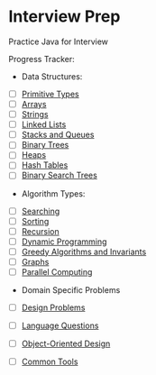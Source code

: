 # Interview Prep
Practice Java for Interview

Progress Tracker:

- Data Structures:
- [ ] [Primitive Types](Data_Structures/Primitive_Types/README.md)
- [ ] [Arrays](Data_Structures/Arrays/README.md)
- [ ] [Strings](Data_Structures/Strings/README.md)
- [ ] [Linked Lists](Data_Structures/Lists/README.md)
- [ ] [Stacks and Queues](Data_Structures/Stacks_Queues/README.md)
- [ ] [Binary Trees](Data_Structures/Binary_Trees/README.md)
- [ ] [Heaps](Data_Structures/Heaps/README.md)
- [ ] [Hash Tables](Data_Structures/Hash_Tables/README.md)
- [ ] [Binary Search Trees](Data_Structures/Binary_Search_Types/README.md)
- Algorithm Types:
- [ ] [Searching](Algorithm_Types/Searching/README.md)
- [ ] [Sorting](Algorithm_Types/Sorting/README.md)
- [ ] [Recursion](Algorithm_Types/Recursion/README.md)
- [ ] [Dynamic Programming](Algorithm_Types/Dynamic_Programming/README.md)
- [ ] [Greedy Algorithms and Invariants](Algorithm_Types/Greedy_and_Invariants/README.md)
- [ ] [Graphs](Algorithm_Types/Graphs/README.md/)
- [ ] [Parallel Computing](Algorithm_Types/Parallel_Computing/README.md)
- Domain Specific Problems
- [ ] [Design Problems](Domain_Specific_Problems/Design_Problems/README.md)
- [ ] [Language Questions](Domain_Specific_Problems/Language_Questions/README.md)
- [ ] [Object-Oriented Design](Domain_Specific_Problems/Object_Oriented_Design/README.md)
- [ ] [Common Tools](Domain_Specific_Problems/Common_Tools/README.md)


